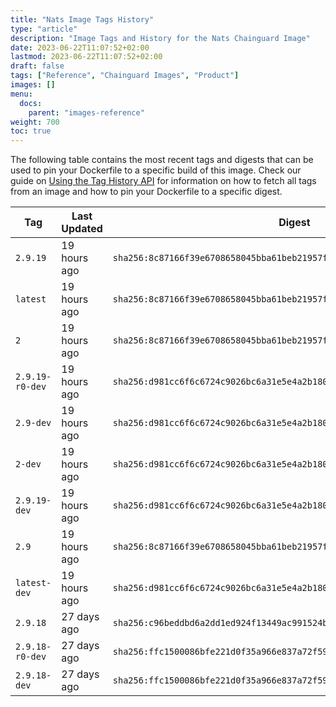 ```yaml
---
title: "Nats Image Tags History"
type: "article"
description: "Image Tags and History for the Nats Chainguard Image"
date: 2023-06-22T11:07:52+02:00
lastmod: 2023-06-22T11:07:52+02:00
draft: false
tags: ["Reference", "Chainguard Images", "Product"]
images: []
menu:
  docs:
    parent: "images-reference"
weight: 700
toc: true
---
```


The following table contains the most recent tags and digests that can be used to pin your Dockerfile to a specific build of this image. Check our guide on [Using the Tag History API](/chainguard/chainguard-images/using-the-tag-history-api/) for information on how to fetch all tags from an image and how to pin your Dockerfile to a specific digest.

| Tag             | Last Updated | Digest                                                                    |
|-----------------|--------------|---------------------------------------------------------------------------|
| `2.9.19`        | 19 hours ago | `sha256:8c87166f39e6708658045bba61beb21957f74c9295d37d5d5aa1aaebb1d60fc2` |
| `latest`        | 19 hours ago | `sha256:8c87166f39e6708658045bba61beb21957f74c9295d37d5d5aa1aaebb1d60fc2` |
| `2`             | 19 hours ago | `sha256:8c87166f39e6708658045bba61beb21957f74c9295d37d5d5aa1aaebb1d60fc2` |
| `2.9.19-r0-dev` | 19 hours ago | `sha256:d981cc6f6c6724c9026bc6a31e5e4a2b180c166bfbf7f15200594e4f3663b52a` |
| `2.9-dev`       | 19 hours ago | `sha256:d981cc6f6c6724c9026bc6a31e5e4a2b180c166bfbf7f15200594e4f3663b52a` |
| `2-dev`         | 19 hours ago | `sha256:d981cc6f6c6724c9026bc6a31e5e4a2b180c166bfbf7f15200594e4f3663b52a` |
| `2.9.19-dev`    | 19 hours ago | `sha256:d981cc6f6c6724c9026bc6a31e5e4a2b180c166bfbf7f15200594e4f3663b52a` |
| `2.9`           | 19 hours ago | `sha256:8c87166f39e6708658045bba61beb21957f74c9295d37d5d5aa1aaebb1d60fc2` |
| `latest-dev`    | 19 hours ago | `sha256:d981cc6f6c6724c9026bc6a31e5e4a2b180c166bfbf7f15200594e4f3663b52a` |
| `2.9.18`        | 27 days ago  | `sha256:c96beddbd6a2dd1ed924f13449ac991524b304410bd27495b573a3473b250a34` |
| `2.9.18-r0-dev` | 27 days ago  | `sha256:ffc1500086bfe221d0f35a966e837a72f5929ec0c04ed1a23df9e70dad717e88` |
| `2.9.18-dev`    | 27 days ago  | `sha256:ffc1500086bfe221d0f35a966e837a72f5929ec0c04ed1a23df9e70dad717e88` |
